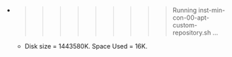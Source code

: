 * >>>>>>>>> Running inst-min-con-00-apt-custom-repository.sh ...
  * Disk size = 1443580K. Space Used = 16K.
